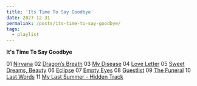 ```yaml
---
title: 'Its Time To Say Goodbye'
date: 2027-12-31
permalink: /posts/its-time-to-say-goodbye/
tags:
  - playlist
---
```


**It's Time To Say Goodbye**

01 [Nirvana](https://official.watchmesuffocate.com/posts/nirvana/)
02 [Dragon’s Breath](https://official.watchmesuffocate.com/posts/dragons-breath/)
03 [My Disease](https://official.watchmesuffocate.com/posts/my-disease/)
04 [Love Letter](https://official.watchmesuffocate.com/posts/love-letter/)
05 [Sweet Dreams, Beauty](https://official.watchmesuffocate.com/posts/sweet-dreams-beauty/)
06 [Eclipse](https://official.watchmesuffocate.com/posts/eclipse/)
07 [Empty Eyes](https://official.watchmesuffocate.com/posts/empty-eyes/)
08 [Guestlist](https://official.watchmesuffocate.com/posts/guestlist/)
09 [The Funeral](https://official.watchmesuffocate.com/posts/the-funeral/)
10 [Last Words](https://official.watchmesuffocate.com/posts/last-words/)
11 [My Last Summer - Hidden Track](https://official.watchmesuffocate.com/posts/my-last-summer/)
